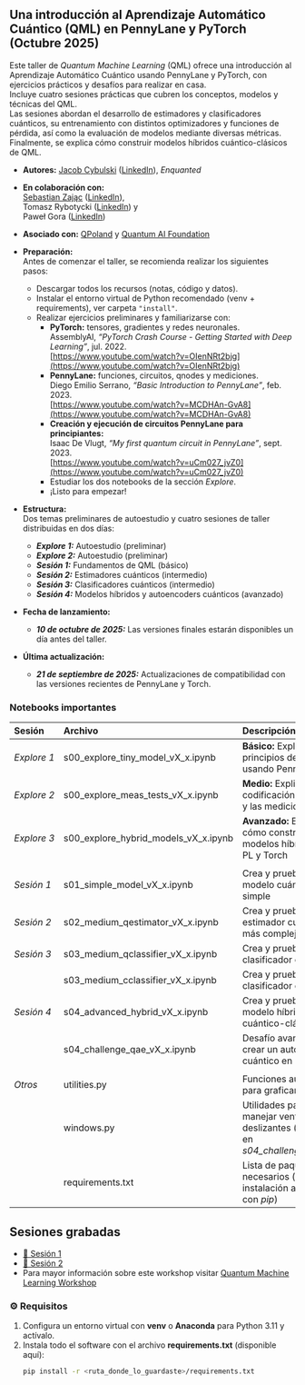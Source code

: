 ## Una introducción al Aprendizaje Automático Cuántico (QML) en PennyLane y PyTorch (Octubre 2025)

Este taller de *Quantum Machine Learning* (QML) ofrece una introducción al Aprendizaje Automático Cuántico usando PennyLane y PyTorch, con ejercicios prácticos y desafíos para realizar en casa.  
Incluye cuatro sesiones prácticas que cubren los conceptos, modelos y técnicas del QML.  
Las sesiones abordan el desarrollo de estimadores y clasificadores cuánticos, su entrenamiento con distintos optimizadores y funciones de pérdida, así como la evaluación de modelos mediante diversas métricas.  
Finalmente, se explica cómo construir modelos híbridos cuántico-clásicos de QML.

- **Autores:** [Jacob Cybulski](https://jacobcybulski.com/) ([LinkedIn](https://www.linkedin.com/in/jacobcybulski/)), *Enquanted*  
- **En colaboración con:**  
      [Sebastian Zając](https://sebastianzajac.pl/) ([LinkedIn](https://www.linkedin.com/in/sebastianzajac/)),  
      Tomasz Rybotycki ([LinkedIn](https://www.linkedin.com/in/tomasz-rybotycki-01192582/)) y  
      Paweł Gora ([LinkedIn](https://www.linkedin.com/in/pawelgora/))  
- **Asociado con:** [QPoland](https://qworld.net/qpoland/) y [Quantum AI Foundation](https://www.qaif.org/)


- **Preparación:**  
  Antes de comenzar el taller, se recomienda realizar los siguientes pasos:
  - Descargar todos los recursos (notas, código y datos).  
  - Instalar el entorno virtual de Python recomendado (venv + requirements), ver carpeta `"install"`.  
  - Realizar ejercicios preliminares y familiarizarse con:
    - **PyTorch:** tensores, gradientes y redes neuronales.  
      AssemblyAI, *“PyTorch Crash Course - Getting Started with Deep Learning”*, jul. 2022.  
      [https://www.youtube.com/watch?v=OIenNRt2bjg](https://www.youtube.com/watch?v=OIenNRt2bjg) 
    - **PennyLane:** funciones, circuitos, qnodes y mediciones.  
      Diego Emilio Serrano, *“Basic Introduction to PennyLane”*, feb. 2023.  
      [https://www.youtube.com/watch?v=MCDHAn-GvA8](https://www.youtube.com/watch?v=MCDHAn-GvA8) 
    - **Creación y ejecución de circuitos PennyLane para principiantes:**  
      Isaac De Vlugt, *“My first quantum circuit in PennyLane”*, sept. 2023.  
      [https://www.youtube.com/watch?v=uCm027_jvZ0](https://www.youtube.com/watch?v=uCm027_jvZ0)  
    - Estudiar los dos notebooks de la sección *Explore*.  
    - ¡Listo para empezar!

- **Estructura:**  
  Dos temas preliminares de autoestudio y cuatro sesiones de taller distribuidas en dos días:  
  - _**Explore 1:**_ Autoestudio (preliminar)  
  - _**Explore 2:**_ Autoestudio (preliminar)  
  - _**Sesión 1:**_ Fundamentos de QML (básico)  
  - _**Sesión 2:**_ Estimadores cuánticos (intermedio)  
  - _**Sesión 3:**_ Clasificadores cuánticos (intermedio)  
  - _**Sesión 4:**_ Modelos híbridos y autoencoders cuánticos (avanzado)

- **Fecha de lanzamiento:**  
  - _**10 de octubre de 2025:**_ Las versiones finales estarán disponibles un día antes del taller.

- **Última actualización:**  
  - _**21 de septiembre de 2025:**_ Actualizaciones de compatibilidad con las versiones recientes de PennyLane y Torch.

### Notebooks importantes

| Sesión | Archivo | Descripción |
| :- | :- | :- |
| *Explore&nbsp;1* | s00_explore_tiny_model_vX_x.ipynb | **Básico:** Explica los principios de QML usando PennyLane |
| *Explore&nbsp;2* | s00_explore_meas_tests_vX_x.ipynb | **Medio:** Explica la codificación de datos y las mediciones en PL |
| *Explore&nbsp;3* | s00_explore_hybrid_models_vX_x.ipynb | **Avanzado:** Explica cómo construir modelos híbridos en PL y Torch |
|  |  |  |
| *Sesión&nbsp;1* | s01_simple_model_vX_x.ipynb | Crea y prueba un modelo cuántico muy simple |
| *Sesión&nbsp;2* | s02_medium_qestimator_vX_x.ipynb | Crea y prueba un estimador cuántico más complejo |
| *Sesión&nbsp;3* | s03_medium_qclassifier_vX_x.ipynb | Crea y prueba un clasificador cuántico |
|  | s03_medium_cclassifier_vX_x.ipynb | Crea y prueba un clasificador clásico |
| *Sesión&nbsp;4* | s04_advanced_hybrid_vX_x.ipynb | Crea y prueba un modelo híbrido cuántico-clásico |
|  | s04_challenge_qae_vX_x.ipynb | Desafío avanzado: crear un autoencoder cuántico en PyTorch |
|  |  |  |
| *Otros* | utilities.py | Funciones auxiliares para graficar |
| | windows.py | Utilidades para manejar ventanas deslizantes (usadas en *s04_challenge_qae_...*) |
| | requirements.txt | Lista de paquetes necesarios (para instalación automática con *pip*) |

## Sesiones grabadas
- [🎥 Sesión 1](https://www.youtube.com/watch?v=XyqvX1-x8P0&list=PLjZhz-aJHvA1jTIRaBl9YdN75lSoLf7Cu&index=1)
- [🎥 Sesión 2](https://www.youtube.com/watch?v=jesSLK9HX6E&list=PLjZhz-aJHvA1jTIRaBl9YdN75lSoLf7Cu&index=2)
- Para mayor información sobre este workshop visitar [Quantum Machine Learning Workshop](https://www.qaif.org/events/workshops/qml-workshop-11-12-10-2025)


### ⚙️ Requisitos

1. Configura un entorno virtual con **venv** o **Anaconda** para Python 3.11 y actívalo.  
2. Instala todo el software con el archivo **requirements.txt** (disponible aquí):  
   ```bash
   pip install -r <ruta_donde_lo_guardaste>/requirements.txt

